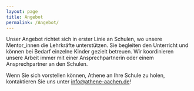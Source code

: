 ```yaml
---
layout: page
title: Angebot
permalink: /Angebot/
---
```

Unser Angebot richtet sich in erster Linie an Schulen, wo unsere Mentor_innen die Lehrkräfte unterstützen. Sie begleiten den Unterricht und können bei Bedarf einzelne Kinder gezielt betreuen. Wir koordinieren unsere Arbeit immer mit einer Ansprechpartnerin oder einem Ansprechpartner an den Schulen.

Wenn Sie sich vorstellen können, Athene an Ihre Schule zu holen, kontaktieren Sie uns unter <a href="mailto:info@athene-aachen.de">info@athene-aachen.de</a>!
